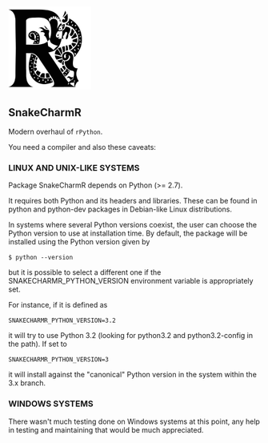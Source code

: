 
<!-- README.md is generated from README.Rmd. Please edit that file -->
<img src="snaker.jpg" width="33%"/>

SnakeCharmR
-----------

Modern overhaul of `rPython`.

You need a compiler and also these caveats:

### LINUX AND UNIX-LIKE SYSTEMS

Package SnakeCharmR depends on Python (&gt;= 2.7).

It requires both Python and its headers and libraries. These can be found in python and python-dev packages in Debian-like Linux distributions.

In systems where several Python versions coexist, the user can choose the Python version to use at installation time. By default, the package will be installed using the Python version given by

    $ python --version

but it is possible to select a different one if the SNAKECHARMR\_PYTHON\_VERSION environment variable is appropriately set.

For instance, if it is defined as

    SNAKECHARMR_PYTHON_VERSION=3.2

it will try to use Python 3.2 (looking for python3.2 and python3.2-config in the path). If set to

    SNAKECHARMR_PYTHON_VERSION=3

it will install against the "canonical" Python version in the system within the 3.x branch.

### WINDOWS SYSTEMS

There wasn't much testing done on Windows systems at this point, any help in testing and maintaining that would be much appreciated.
